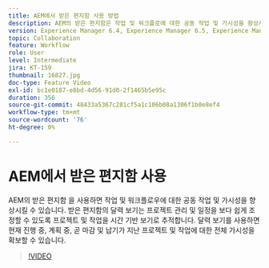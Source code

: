 ```yaml
---
title: AEM에서 받은 편지함 사용 방법
description: AEM의 받은 편지함은 작업 및 워크플로에 대한 공동 작업 및 가시성을 향상시킵니다.
version: Experience Manager 6.4, Experience Manager 6.5, Experience Manager as a Cloud Service
topic: Collaboration
feature: Workflow
role: User
level: Intermediate
jira: KT-159
thumbnail: 16827.jpg
doc-type: Feature Video
exl-id: bc1e0187-e8bd-4d56-91d0-2f1465b5e95c
duration: 356
source-git-commit: 48433a5367c281cf5a1c106b08a1306f1b0e8ef4
workflow-type: tm+mt
source-wordcount: '76'
ht-degree: 0%

---
```


# AEM에서 받은 편지함 사용

AEM의 받은 편지함 을 사용하면 작업 및 워크플로우에 대한 공동 작업 및 가시성을 향상시킬 수 있습니다. 받은 편지함의 달력 보기는 프로젝트 관리 및 일정을 보다 쉽게 조정할 수 있도록 프로젝트 및 작업을 시간 기반 보기로 추적합니다. 달력 보기를 사용하면 현재 진행 중, 계획 중, 곧 마감 및 납기가 지난 프로젝트 및 작업에 대한 전체 가시성을 확보할 수 있습니다.

>[!VIDEO](https://video.tv.adobe.com/v/16827?quality=12&learn=on)
